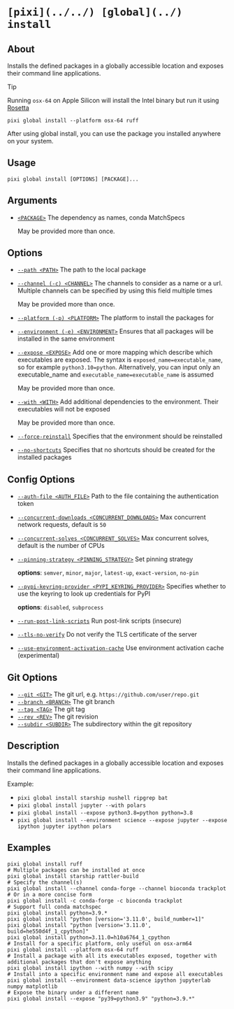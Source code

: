 # `[pixi](../../) [global](../) install`

## About

Installs the defined packages in a globally accessible location and exposes their command line applications.

Tip

Running `osx-64` on Apple Silicon will install the Intel binary but run it using [Rosetta](https://developer.apple.com/documentation/apple-silicon/about-the-rosetta-translation-environment)

```text
pixi global install --platform osx-64 ruff

```

After using global install, you can use the package you installed anywhere on your system.

## Usage

```text
pixi global install [OPTIONS] [PACKAGE]...

```

## Arguments

- [`<PACKAGE>`](#arg-%3CPACKAGE%3E) The dependency as names, conda MatchSpecs

  May be provided more than once.

## Options

- [`--path <PATH>`](#arg---path) The path to the local package

- [`--channel (-c) <CHANNEL>`](#arg---channel) The channels to consider as a name or a url. Multiple channels can be specified by using this field multiple times

  May be provided more than once.

- [`--platform (-p) <PLATFORM>`](#arg---platform) The platform to install the packages for

- [`--environment (-e) <ENVIRONMENT>`](#arg---environment) Ensures that all packages will be installed in the same environment

- [`--expose <EXPOSE>`](#arg---expose) Add one or more mapping which describe which executables are exposed. The syntax is `exposed_name=executable_name`, so for example `python3.10=python`. Alternatively, you can input only an executable_name and `executable_name=executable_name` is assumed

  May be provided more than once.

- [`--with <WITH>`](#arg---with) Add additional dependencies to the environment. Their executables will not be exposed

  May be provided more than once.

- [`--force-reinstall`](#arg---force-reinstall) Specifies that the environment should be reinstalled

- [`--no-shortcuts`](#arg---no-shortcuts) Specifies that no shortcuts should be created for the installed packages

## Config Options

- [`--auth-file <AUTH_FILE>`](#arg---auth-file) Path to the file containing the authentication token

- [`--concurrent-downloads <CONCURRENT_DOWNLOADS>`](#arg---concurrent-downloads) Max concurrent network requests, default is `50`

- [`--concurrent-solves <CONCURRENT_SOLVES>`](#arg---concurrent-solves) Max concurrent solves, default is the number of CPUs

- [`--pinning-strategy <PINNING_STRATEGY>`](#arg---pinning-strategy) Set pinning strategy

  **options**: `semver`, `minor`, `major`, `latest-up`, `exact-version`, `no-pin`

- [`--pypi-keyring-provider <PYPI_KEYRING_PROVIDER>`](#arg---pypi-keyring-provider) Specifies whether to use the keyring to look up credentials for PyPI

  **options**: `disabled`, `subprocess`

- [`--run-post-link-scripts`](#arg---run-post-link-scripts) Run post-link scripts (insecure)

- [`--tls-no-verify`](#arg---tls-no-verify) Do not verify the TLS certificate of the server

- [`--use-environment-activation-cache`](#arg---use-environment-activation-cache) Use environment activation cache (experimental)

## Git Options

- [`--git <GIT>`](#arg---git) The git url, e.g. `https://github.com/user/repo.git`
- [`--branch <BRANCH>`](#arg---branch) The git branch
- [`--tag <TAG>`](#arg---tag) The git tag
- [`--rev <REV>`](#arg---rev) The git revision
- [`--subdir <SUBDIR>`](#arg---subdir) The subdirectory within the git repository

## Description

Installs the defined packages in a globally accessible location and exposes their command line applications.

Example:

- `pixi global install starship nushell ripgrep bat`
- `pixi global install jupyter --with polars`
- `pixi global install --expose python3.8=python python=3.8`
- `pixi global install --environment science --expose jupyter --expose ipython jupyter ipython polars`

## Examples

```shell
pixi global install ruff
# Multiple packages can be installed at once
pixi global install starship rattler-build
# Specify the channel(s)
pixi global install --channel conda-forge --channel bioconda trackplot
# Or in a more concise form
pixi global install -c conda-forge -c bioconda trackplot
# Support full conda matchspec
pixi global install python=3.9.*
pixi global install "python [version='3.11.0', build_number=1]"
pixi global install "python [version='3.11.0', build=he550d4f_1_cpython]"
pixi global install python=3.11.0=h10a6764_1_cpython
# Install for a specific platform, only useful on osx-arm64
pixi global install --platform osx-64 ruff
# Install a package with all its executables exposed, together with additional packages that don't expose anything
pixi global install ipython --with numpy --with scipy
# Install into a specific environment name and expose all executables
pixi global install --environment data-science ipython jupyterlab numpy matplotlib
# Expose the binary under a different name
pixi global install --expose "py39=python3.9" "python=3.9.*"

```
